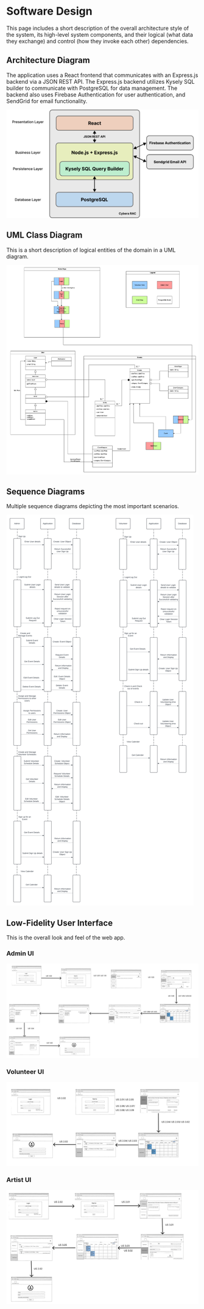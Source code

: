 # Software Design

This page includes a short description of the overall architecture style of the system, its high-level system components, and their logical (what data they exchange) and control (how they invoke each other) dependencies.

## Architecture Diagram

The application uses a React frontend that communicates with an Express.js backend via a JSON REST 
API. The Express.js backend utilizes Kysely SQL builder to communicate with PostgreSQL for data 
management. The backend also uses Firebase Authentication for user authentication, and SendGrid 
for email functionality.

![Architecture Diagram](images/architecture-diagram.png)

## UML Class Diagram

This is a short description of logical entities of the domain in a UML diagram.

![UML Diagram](images/UML.png)

## Sequence Diagrams

Multiple sequence diagrams depicting the most important scenarios.

![Sequence Diagram](images/Sequence-Diagram.png)

## Low-Fidelity User Interface

This is the overall look and feel of the web app.

### Admin UI
![Admin UI](images/admin-ui.png)

### Volunteer UI
![Volunteer UI](images/volunteer-ui.png)

### Artist UI
![Artist UI](images/artist-ui.png)
